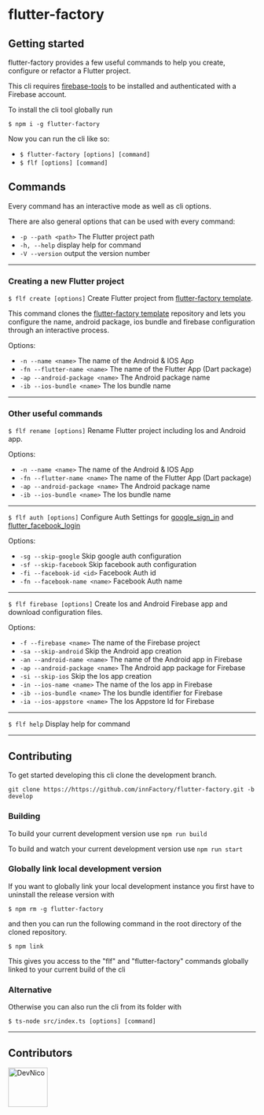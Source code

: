 # flutter-factory

## Getting started
flutter-factory provides a few useful commands to help you create, configure or refactor a Flutter project.

This cli requires [firebase-tools](https://www.npmjs.com/package/firebase-tools) to be installed and authenticated with a Firebase account.

To install the cli tool globally run

`$ npm i -g flutter-factory`

Now you can run the cli like so:
- `$ flutter-factory [options] [command]`
- `$ flf [options] [command]`

## Commands
Every command has an interactive mode as well as cli options.

There are also general options that can be used with every command:
  - `-p --path <path>` The Flutter project path
  - `-h, --help` display help for command
  - `-V --version` output the version number

___


### Creating a new Flutter project

`$ flf create [options]` Create Flutter project from [flutter-factory template](https://github.com/innfactory/flutter-factory-templates).

This command clones the [flutter-factory template](https://github.com/innfactory/flutter-factory-templates) repository and lets you configure the name, android package, ios bundle and firebase configuration through an interactive process.

Options:
  - `-n --name <name>` The name of the Android & IOS App
  - `-fn --flutter-name <name>` The name of the Flutter App (Dart package)
  - `-ap --android-package <name>` The Android package name
  - `-ib --ios-bundle <name>` The Ios bundle name

___

### Other useful commands

`$ flf rename [options]` Rename Flutter project including Ios and Android app.

Options:
  - `-n --name <name>` The name of the Android & IOS App
  - `-fn --flutter-name <name>` The name of the Flutter App (Dart package)
  - `-ap --android-package <name>` The Android package name
  - `-ib --ios-bundle <name>` The Ios bundle name

___

`$ flf auth [options]` Configure Auth Settings for [google_sign_in](https://pub.dev/packages/google_sign_in) and [flutter_facebook_login](https://pub.dev/packages/flutter_facebook_login)

Options:
  - `-sg --skip-google` Skip google auth configuration
  - `-sf --skip-facebook` Skip facebook auth configuration
  - `-fi --facebook-id <id>` Facebook Auth id
  - `-fn --facebook-name <name>` Facebook Auth name

___

`$ flf firebase [options]` Create Ios and Android Firebase app and download configuration files.

Options:
  - `-f --firebase <name>` The name of the Firebase project
  - `-sa --skip-android` Skip the Android app creation
  - `-an --android-name <name>` The name of the Android app in Firebase
  - `-ap --android-package <name>` The Android app package for Firebase
  - `-si --skip-ios` Skip the Ios app creation
  - `-in --ios-name <name>` The name of the Ios app in Firebase
  - `-ib --ios-bundle <name>` The Ios bundle identifier for Firebase
  - `-ia --ios-appstore <name>` The Ios Appstore Id for Firebase

___

`$ flf help` Display help for command

___

## Contributing
To get started developing this cli clone the development branch.

`git clone https://https://github.com/innFactory/flutter-factory.git -b develop`

### Building
To build your current development version use `npm run build`

To build and watch your current development version use `npm run start`

### Globally link local development version

If you want to globally link your local development instance you first have to uninstall the release version with

`$ npm rm -g flutter-factory`

and then you can run the following command in the root directory of the cloned repository.

`$ npm link`

 This gives you access to the "flf" and "flutter-factory" commands globally linked to your current build of the cli

### Alternative

Otherwise you can also run the cli from its folder with

`$ ts-node src/index.ts [options] [command]`

___

## Contributors
<a href="https://github.com/DevNico"><img src="https://avatars1.githubusercontent.com/u/24965872?&v=3" title="DevNico" width="80" height="80"></a>
